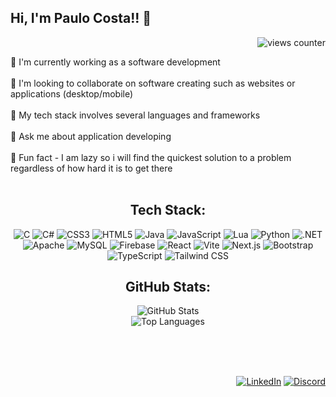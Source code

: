 <div>
  <h2 align="left"> Hi, I'm Paulo Costa!! 👋</h2>
  <p align="right"><img src="https://komarev.com/ghpvc/?username=pialo3434" alt="views counter"></p>
</div>


💠 I'm currently working as a software development <br><br>💠 I'm looking to collaborate on software creating such as websites or applications (desktop/mobile) <br><br>💠 My tech stack involves several languages and frameworks <br><br>💠 Ask me about application developing <br><br>💠 Fun fact - I am lazy so i will find the quickest solution to a problem regardless of how hard it is to get there <br><br> 

<div align="center">
  <h2>Tech Stack:</h2>
</div>

<p align="center">
  <img src="https://img.shields.io/badge/c-%2300599C.svg?style=for-the-badge&logo=c&logoColor=white&color=171B22" alt="C">
  <img src="https://img.shields.io/badge/c%23-%23239120.svg?style=for-the-badge&logo=c-sharp&logoColor=white&color=171B22" alt="C#">
  <img src="https://img.shields.io/badge/css3-%231572B6.svg?style=for-the-badge&logo=css3&logoColor=white&color=171B22" alt="CSS3">
  <img src="https://img.shields.io/badge/html5-%23E34F26.svg?style=for-the-badge&logo=html5&logoColor=white&color=171B22" alt="HTML5">
  <img src="https://img.shields.io/badge/java-%23ED8B00.svg?style=for-the-badge&logo=java&logoColor=white&color=171B22" alt="Java">
  <img src="https://img.shields.io/badge/javascript-%23323330.svg?style=for-the-badge&logo=javascript&logoColor=%23F7DF1E&color=171B22" alt="JavaScript">
  <img src="https://img.shields.io/badge/lua-%232C2D72.svg?style=for-the-badge&logo=lua&logoColor=white&color=171B22" alt="Lua">
  <img src="https://img.shields.io/badge/python-3670A0?style=for-the-badge&logo=python&logoColor=ffdd54&color=171B22" alt="Python">
  <img src="https://img.shields.io/badge/.NET-5C2D91?style=for-the-badge&logo=.net&logoColor=white&color=171B22" alt=".NET">
  <img src="https://img.shields.io/badge/apache-%23D42029.svg?style=for-the-badge&logo=apache&logoColor=white&color=171B22" alt="Apache">
  <img src="https://img.shields.io/badge/mysql-%2300f.svg?style=for-the-badge&logo=mysql&logoColor=white&color=171B22" alt="MySQL">
  <img src="https://img.shields.io/badge/firebase-%23039BE5.svg?style=for-the-badge&logo=firebase&color=171B22" alt="Firebase">
  <img src="https://img.shields.io/badge/react-%2320232a.svg?style=for-the-badge&logo=react&logoColor=61DAFB&color=171B22" alt="React">
  <img src="https://img.shields.io/badge/Vite-%230AF7F3.svg?style=for-the-badge&logo=vite&logoColor=white&color=171B22" alt="Vite">
  <img src="https://img.shields.io/badge/Next.js-%23000000.svg?style=for-the-badge&logo=next.js&logoColor=white&color=171B22" alt="Next.js">
  <img src="https://img.shields.io/badge/Bootstrap-563D7C?style=for-the-badge&logo=bootstrap&logoColor=white&color=171B22" alt="Bootstrap">
  <img src="https://img.shields.io/badge/TypeScript-%23007ACC.svg?style=for-the-badge&logo=typescript&logoColor=white&color=171B22" alt="TypeScript">
  <img src="https://img.shields.io/badge/tailwindcss-%2338B2AC.svg?style=for-the-badge&logo=tailwind-css&logoColor=white&color=171B22" alt="Tailwind CSS">
</p>


<div align="center">
  <h2>GitHub Stats:</h2>
  <img src="https://github-readme-stats.vercel.app/api?username=pialo3434&theme=blueberry&hide_border=false&include_all_commits=false&count_private=false" alt="GitHub Stats"><br>
<img src="https://github-readme-stats.vercel.app/api/top-langs/?username=pialo3434&theme=blueberry&hide_border=false&include_all_commits=false&count_private=false&layout=compact&langs_count=20" alt="Top Languages">

</div>

<br><br><br> <!-- Adding space above badges -->

<p align="right">
    <a href="https://www.linkedin.com/in/paulo-costa-b65ba9188/" target="_blank"><img src="https://img.shields.io/badge/LinkedIn-%230077B5.svg?logo=linkedin&logoColor=white" alt="LinkedIn"></a>
    <a href="https://discord.gg/4kbWHbt8R5" target="_blank"><img src="https://img.shields.io/badge/Discord-%237289DA.svg?logo=discord&logoColor=white" alt="Discord"></a>
</p>


